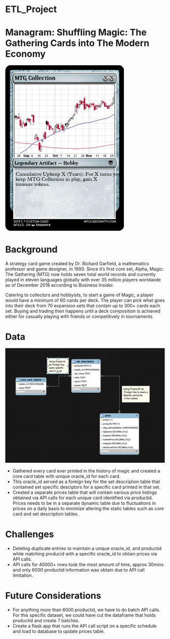 # ETL_Project

# Managram: Shuffling Magic: The Gathering Cards into The Modern Economy
![alt text](https://github.com/Razzy415/ETL_Project/blob/master/MTG.png)

# Background
A strategy card game created by Dr. Richard Garfield, a mathematics professor and game designer, in 1993. Since it’s first core set, Alpha, Magic: The Gathering (MTG) now holds seven total world records and currently played in eleven languages globally with over 35 million players worldwide as of December 2018 according to Business Insider. 

Catering to collectors and hobbyists, to start a game of Magic, a player would have a minimum of 60 cards per deck. The player can pick what goes into their deck from 70 expansion sets that contain up to 300+ cards each set. Buying and trading then happens until a deck composition is achieved either for casually playing with friends or competitively in tournaments.

# Data
![alt text](https://github.com/Razzy415/ETL_Project/blob/master/EER%20Diagram.png)
- Gathered every card ever printed in the history of magic and created a core card table with unique oracle_id for each card.
- This oracle_id served as a foreign key for the set description table that contained set specific desciptors for a specific card printed in that set.
- Created a separate prices table that will contain various price listings obtained via API calls for each unique card identified via productid. Prices needs to be in a separate dynamic table due to fluctuations in prices on a daily basis to minimize altering the static tables such as core card and set description tables.

# Challenges
- Deleting duplicate entries to maintain a unique oracle_id, and productid while matching producid with a specific oracle_id to obtain prices via API calls.
- API calls for 40000+ rows took the most amount of time, approx 30mins and only 6000 productid information was obtain due to API call limitation.

# Future Considerations
- For anything more than 6000 productid, we have to do batch API calls. For this specific dataset, we could have cut the dataframe that holds productid and create 7 batches.
- Create a flask app that runs the API call script on a specific schedule and load to database to update prices table.
